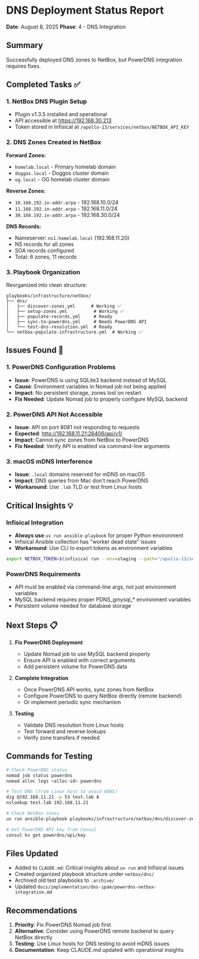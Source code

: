 # DNS Deployment Status Report
**Date**: August 8, 2025
**Phase**: 4 - DNS Integration

## Summary

Successfully deployed DNS zones to NetBox, but PowerDNS integration requires fixes.

## Completed Tasks ✅

### 1. NetBox DNS Plugin Setup
- Plugin v1.3.5 installed and operational
- API accessible at https://192.168.30.213
- Token stored in Infisical at `/apollo-13/services/netbox/NETBOX_API_KEY`

### 2. DNS Zones Created in NetBox
**Forward Zones:**
- `homelab.local` - Primary homelab domain
- `doggos.local` - Doggos cluster domain
- `og.local` - OG homelab cluster domain

**Reverse Zones:**
- `10.168.192.in-addr.arpa` - 192.168.10.0/24
- `11.168.192.in-addr.arpa` - 192.168.11.0/24
- `30.168.192.in-addr.arpa` - 192.168.30.0/24

**DNS Records:**
- Nameserver: `ns1.homelab.local` (192.168.11.20)
- NS records for all zones
- SOA records configured
- Total: 6 zones, 11 records

### 3. Playbook Organization
Reorganized into clean structure:
```
playbooks/infrastructure/netbox/
├── dns/
│   ├── discover-zones.yml      # Working ✅
│   ├── setup-zones.yml          # Working ✅
│   ├── populate-records.yml     # Ready
│   ├── sync-to-powerdns.yml     # Needs PowerDNS API
│   └── test-dns-resolution.yml  # Ready
└── netbox-populate-infrastructure.yml  # Working ✅
```

## Issues Found 🔧

### 1. PowerDNS Configuration Problems
- **Issue**: PowerDNS is using SQLite3 backend instead of MySQL
- **Cause**: Environment variables in Nomad job not being applied
- **Impact**: No persistent storage, zones lost on restart
- **Fix Needed**: Update Nomad job to properly configure MySQL backend

### 2. PowerDNS API Not Accessible
- **Issue**: API on port 8081 not responding to requests
- **Expected**: http://192.168.11.21:26406/api/v1/
- **Impact**: Cannot sync zones from NetBox to PowerDNS
- **Fix Needed**: Verify API is enabled via command-line arguments

### 3. macOS mDNS Interference
- **Issue**: `.local` domains reserved for mDNS on macOS
- **Impact**: DNS queries from Mac don't reach PowerDNS
- **Workaround**: Use `.lab` TLD or test from Linux hosts

## Critical Insights 💡

### Infisical Integration
- **Always use** `uv run ansible-playbook` for proper Python environment
- Infisical Ansible collection has "worker dead state" issues
- **Workaround**: Use CLI to export tokens as environment variables
```bash
export NETBOX_TOKEN=$(infisical run --env=staging --path="/apollo-13/services/netbox" -- printenv NETBOX_API_KEY)
```

### PowerDNS Requirements
- API must be enabled via command-line args, not just environment variables
- MySQL backend requires proper PDNS_gmysql_* environment variables
- Persistent volume needed for database storage

## Next Steps 📋

1. **Fix PowerDNS Deployment**
   - Update Nomad job to use MySQL backend properly
   - Ensure API is enabled with correct arguments
   - Add persistent volume for PowerDNS data

2. **Complete Integration**
   - Once PowerDNS API works, sync zones from NetBox
   - Configure PowerDNS to query NetBox directly (remote backend)
   - Or implement periodic sync mechanism

3. **Testing**
   - Validate DNS resolution from Linux hosts
   - Test forward and reverse lookups
   - Verify zone transfers if needed

## Commands for Testing

```bash
# Check PowerDNS status
nomad job status powerdns
nomad alloc logs <alloc-id> powerdns

# Test DNS (from Linux host to avoid mDNS)
dig @192.168.11.21 -p 53 test.lab A
nslookup test.lab 192.168.11.21

# Check NetBox zones
uv run ansible-playbook playbooks/infrastructure/netbox/dns/discover-zones.yml

# Get PowerDNS API key from Consul
consul kv get powerdns/api/key
```

## Files Updated

- Added to `CLAUDE.md`: Critical insights about `uv run` and Infisical issues
- Created organized playbook structure under `netbox/dns/`
- Archived old test playbooks to `.archive/`
- Updated `docs/implementation/dns-ipam/powerdns-netbox-integration.md`

## Recommendations

1. **Priority**: Fix PowerDNS Nomad job first
2. **Alternative**: Consider using PowerDNS remote backend to query NetBox directly
3. **Testing**: Use Linux hosts for DNS testing to avoid mDNS issues
4. **Documentation**: Keep CLAUDE.md updated with operational insights
